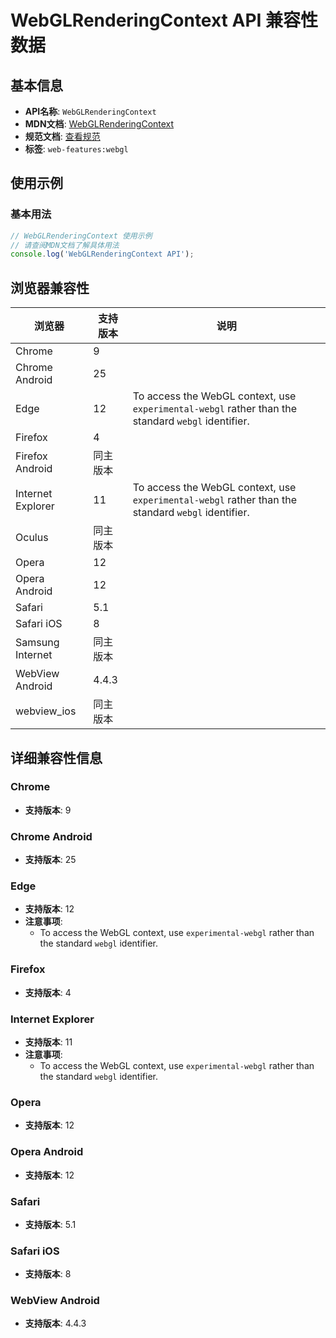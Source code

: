 # WebGLRenderingContext API 兼容性数据

## 基本信息

- **API名称**: `WebGLRenderingContext`
- **MDN文档**: [WebGLRenderingContext](https://developer.mozilla.org/docs/Web/API/WebGLRenderingContext)
- **规范文档**: [查看规范](https://registry.khronos.org/webgl/specs/latest/1.0/#5.14)
- **标签**: `web-features:webgl`

## 使用示例

### 基本用法

```javascript
// WebGLRenderingContext 使用示例
// 请查阅MDN文档了解具体用法
console.log('WebGLRenderingContext API');
```

## 浏览器兼容性

| 浏览器 | 支持版本 | 说明 |
|--------|----------|------|
| Chrome | 9 |  |
| Chrome Android | 25 |  |
| Edge | 12 | To access the WebGL context, use `experimental-webgl` rather than the standard `webgl` identifier. |
| Firefox | 4 |  |
| Firefox Android | 同主版本 |  |
| Internet Explorer | 11 | To access the WebGL context, use `experimental-webgl` rather than the standard `webgl` identifier. |
| Oculus | 同主版本 |  |
| Opera | 12 |  |
| Opera Android | 12 |  |
| Safari | 5.1 |  |
| Safari iOS | 8 |  |
| Samsung Internet | 同主版本 |  |
| WebView Android | 4.4.3 |  |
| webview_ios | 同主版本 |  |

## 详细兼容性信息

### Chrome

- **支持版本**: 9

### Chrome Android

- **支持版本**: 25

### Edge

- **支持版本**: 12
- **注意事项**:
  - To access the WebGL context, use `experimental-webgl` rather than the standard `webgl` identifier.

### Firefox

- **支持版本**: 4

### Internet Explorer

- **支持版本**: 11
- **注意事项**:
  - To access the WebGL context, use `experimental-webgl` rather than the standard `webgl` identifier.

### Opera

- **支持版本**: 12

### Opera Android

- **支持版本**: 12

### Safari

- **支持版本**: 5.1

### Safari iOS

- **支持版本**: 8

### WebView Android

- **支持版本**: 4.4.3

